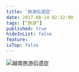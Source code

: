 ```yaml
---
title: '旅游后遗症'
date: 2017-08-14 02:32:00
tags: [“旅游”]
published: true
hideInList: false
feature: 
isTop: false
---
```



![越南旅游后遗症](https://toshaojin.files.wordpress.com/2017/08/tumblr_ouvlb2czku1r311ono1_1280.jpg)